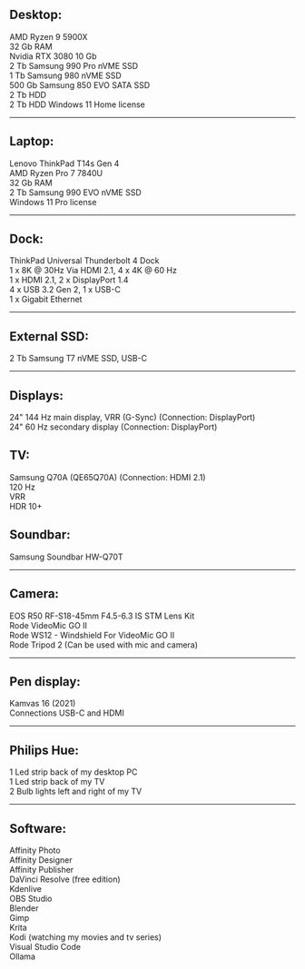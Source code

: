 
## Desktop:
AMD Ryzen 9 5900X   
32 Gb RAM   
Nvidia RTX 3080 10 Gb   
2 Tb Samsung 990 Pro nVME SSD    
1 Tb Samsung 980 nVME SSD    
500 Gb Samsung 850 EVO SATA SSD   
2 Tb HDD   
2 Tb HDD
Windows 11 Home license   

---

## Laptop:
Lenovo ThinkPad T14s Gen 4   
AMD Ryzen Pro 7 7840U   
32 Gb RAM   
2 Tb Samsung 990 EVO nVME SSD   
Windows 11 Pro license   

---

## Dock:
ThinkPad Universal Thunderbolt 4 Dock   
1 x 8K @ 30Hz Via HDMI 2.1, 4 x 4K @ 60 Hz   
1 x HDMI 2.1, 2 x DisplayPort 1.4   
4 x USB 3.2 Gen 2, 1 x USB-C   
1 x Gigabit Ethernet   

---

## External SSD:
2 Tb Samsung T7 nVME SSD, USB-C

---

## Displays:
24" 144 Hz main display, VRR (G-Sync) (Connection: DisplayPort)   
24" 60 Hz secondary display (Connection: DisplayPort)

## TV:
Samsung Q70A (QE65Q70A) (Connection: HDMI 2.1)  
120 Hz   
VRR   
HDR 10+

## Soundbar:
Samsung Soundbar HW-Q70T

---

## Camera:
EOS R50 RF-S18-45mm F4.5-6.3 IS STM Lens Kit   
Rode VideoMic GO II   
Rode WS12 - Windshield For VideoMic GO II   
Rode Tripod 2 (Can be used with mic and camera)   

---

## Pen display:
Kamvas 16 (2021)   
Connections USB-C and HDMI   

---

## Philips Hue:
1 Led strip back of my desktop PC   
1 Led strip back of my TV   
2 Bulb lights left and right of my TV   

---

## Software:
Affinity Photo   
Affinity Designer   
Affinity Publisher   
DaVinci Resolve (free edition)   
Kdenlive   
OBS Studio   
Blender   
Gimp   
Krita   
Kodi (watching my movies and tv series)   
Visual Studio Code   
Ollama   
